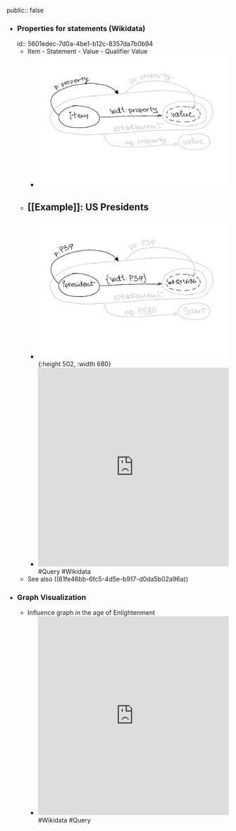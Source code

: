 public:: false

- ### Properties for statements (Wikidata)
  id:: 5601edec-7d0a-4be1-b12c-8357da7b0b94
	- Item - Statement - Value - Qualifier Value
		- ![WikidataStatementPropertiesGeneric.svg](../assets/WikidataStatementPropertiesGeneric_1644054801681_0.svg)
	- [[Example]]: US Presidents
		-
		- ![WikidataStatementPropertiesUSpresident.svg](../assets/WikidataStatementPropertiesUSpresident_1644055097874_0.svg){:height 502, :width 680}
		- <iframe  src="https://w.wiki/wsi" style="width:100%;max-width:100%;height:450px" frameborder="0"></iframe>
		  #Query #Wikidata
	- See also ((61fe46bb-6fc5-4d5e-b917-d0da5b02a96a))
- ### Graph Visualization
	- Influence graph in the age of Enlightenment
		- <iframe src="https://w.wiki/4oDD" style="width:100%;max-width:100%;height:450px" frameborder="0"></iframe>
		  #Wikidata #Query